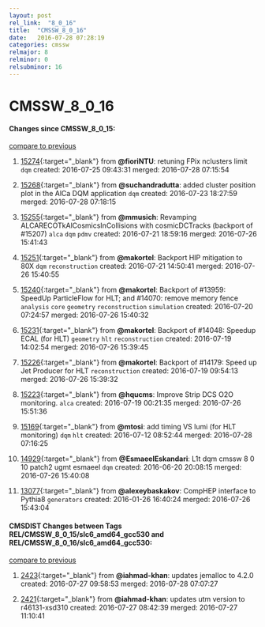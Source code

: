```yaml
---
layout: post
rel_link:  "8_0_16"
title:  "CMSSW_8_0_16"
date:   2016-07-28 07:28:19
categories: cmssw
relmajor: 8
relminor: 0
relsubminor: 16
---
```


# CMSSW_8_0_16
#### Changes since CMSSW_8_0_15:

[compare to previous](https://github.com/cms-sw/cmssw/compare/CMSSW_8_0_15...CMSSW_8_0_16)



1. [15274](http://github.com/cms-sw/cmssw/pull/15274){:target="_blank"}  from **@fioriNTU**: retuning FPix nclusters limit `dqm`  created: 2016-07-25 09:43:31 merged: 2016-07-28 07:15:54

2. [15268](http://github.com/cms-sw/cmssw/pull/15268){:target="_blank"}  from **@suchandradutta**: added cluster position plot in the AlCa DQM application `dqm`  created: 2016-07-23 18:27:59 merged: 2016-07-28 07:18:15

3. [15255](http://github.com/cms-sw/cmssw/pull/15255){:target="_blank"}  from **@mmusich**: Revamping ALCARECOTkAlCosmicsInCollisions with cosmicDCTracks (backport of #15207) `alca`  `dqm`  `pdmv`  created: 2016-07-21 18:59:16 merged: 2016-07-26 15:41:43

4. [15251](http://github.com/cms-sw/cmssw/pull/15251){:target="_blank"}  from **@makortel**: Backport HIP mitigation to 80X `dqm`  `reconstruction`  created: 2016-07-21 14:50:41 merged: 2016-07-26 15:40:55

5. [15240](http://github.com/cms-sw/cmssw/pull/15240){:target="_blank"}  from **@makortel**: Backport of #13959: SpeedUp ParticleFlow for HLT; and #14070: remove memory fence `analysis`  `core`  `geometry`  `reconstruction`  `simulation`  created: 2016-07-20 07:24:57 merged: 2016-07-26 15:40:32

6. [15231](http://github.com/cms-sw/cmssw/pull/15231){:target="_blank"}  from **@makortel**: Backport of #14048: Speedup ECAL (for HLT) `geometry`  `hlt`  `reconstruction`  created: 2016-07-19 14:02:54 merged: 2016-07-26 15:39:45

7. [15226](http://github.com/cms-sw/cmssw/pull/15226){:target="_blank"}  from **@makortel**: Backport of #14179: Speed up Jet Producer for HLT `reconstruction`  created: 2016-07-19 09:54:13 merged: 2016-07-26 15:39:32

8. [15223](http://github.com/cms-sw/cmssw/pull/15223){:target="_blank"}  from **@hqucms**: Improve Strip DCS O2O monitoring. `alca`  created: 2016-07-19 00:21:35 merged: 2016-07-26 15:51:36

9. [15169](http://github.com/cms-sw/cmssw/pull/15169){:target="_blank"}  from **@mtosi**: add timing VS lumi (for HLT monitoring)  `dqm`  `hlt`  created: 2016-07-12 08:52:44 merged: 2016-07-28 07:16:25

10. [14929](http://github.com/cms-sw/cmssw/pull/14929){:target="_blank"}  from **@EsmaeelEskandari**: L1t dqm cmssw 8 0 10 patch2 ugmt esmaeel `dqm`  created: 2016-06-20 20:08:15 merged: 2016-07-26 15:40:08

11. [13077](http://github.com/cms-sw/cmssw/pull/13077){:target="_blank"}  from **@alexeybaskakov**: CompHEP interface to Pythia8 `generators`  created: 2016-01-26 16:40:24 merged: 2016-07-26 15:43:04

#### CMSDIST Changes between Tags REL/CMSSW_8_0_15/slc6_amd64_gcc530 and REL/CMSSW_8_0_16/slc6_amd64_gcc530:

[compare to previous](https://github.com/cms-sw/cmsdist/compare/REL/CMSSW_8_0_15/slc6_amd64_gcc530...REL/CMSSW_8_0_16/slc6_amd64_gcc530)



1. [2423](http://github.com/cms-sw/cmsdist/pull/2423){:target="_blank"}  from **@iahmad-khan**: updates jemalloc to 4.2.0 created: 2016-07-27 09:58:53 merged: 2016-07-28 07:07:27

2. [2421](http://github.com/cms-sw/cmsdist/pull/2421){:target="_blank"}  from **@iahmad-khan**: updates utm version to r46131-xsd310 created: 2016-07-27 08:42:39 merged: 2016-07-27 11:10:41

